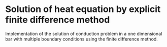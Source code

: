 # Solution of heat equation by explicit finite difference method

Implementation of the solution of conduction problem in a one dimensional bar with multiple boundary conditions using the finite difference method.
